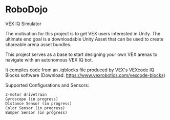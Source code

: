 # RoboDojo
VEX IQ Simulator

The motivation for this project is to get VEX users interested in Unity. The ultimate end goal is a downloadable Unity Asset that can be used to create shareable arena asset bundles. 

This project serves as a base to start designing your own VEX arenas to navigate with an autonomous VEX IQ bot.

It compiles code from an .iqblocks file produced by VEX's VEXcode IQ Blocks software (Download: https://www.vexrobotics.com/vexcode-blocks)


Supported Configurations and Sensors:

	2-motor drivetrain
	Gyroscope (in progress)
	Distance Sensor (in progress)
	Color Sensor (in progress)
	Bumper Sensor (in progress)
